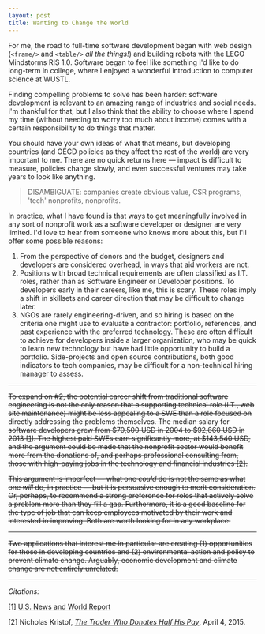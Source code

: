 ```yaml
---
layout: post
title: Wanting to Change the World
---
```


For me, the road to full-time software development began with web design (`<frame/>` and `<table/>` *all the things!*) and building robots with the LEGO Mindstorms RIS 1.0. Software began to feel like something I'd like to do long-term in college, where I enjoyed a wonderful introduction to computer science at WUSTL.

Finding compelling problems to solve has been harder: software development is relevant to an amazing range of industries and social needs. I'm thankful for that, but I also think that the ability to choose where I spend my time (without needing to worry too much about income) comes with a certain responsibility to do things that matter.

You should have your own ideas of what that means, but developing countries (and OECD policies as they affect the rest of the world) are very important to me. There are no quick returns here — impact is difficult to measure, policies change slowly, and even successful ventures may take years to look like anything.

> DISAMBIGUATE: companies create obvious value, CSR programs, 'tech' nonprofits, nonprofits.

In practice, what I have found is that ways to get meaningfully involved in any sort of nonprofit work as a software developer or designer are very limited. I'd love to hear from someone who knows more about this, but I'll offer some possible reasons:

1. From the perspective of donors and the budget, designers and developers are considered overhead, in ways that aid workers are not.
2. Positions with broad technical requirements are often classified as I.T. roles, rather than as Software Engineer or Developer positions. To developers early in their careers, like me, this is scary. These roles imply a shift in skillsets and career direction that may be difficult to change later.
3. NGOs are rarely engineering-driven, and so hiring is based on the criteria one might use to evaluate a contractor: portfolio, references, and past experience with the preferred technology. These are often difficult to achieve for developers inside a larger organization, who may be quick to learn new technology but have had little opportunity to build a portfolio. Side-projects and open source contributions, both good indicators to tech companies, may be difficult for a non-technical hiring manager to assess.

<hr/>

~~To expand on #2, the potential career shift from traditional software engineering is not the only reason that a supporting technical role (I.T., web site maintenance) might be less appealing to a SWE than a role focused on directly addressing the problems themselves. The median salary for software developers grew from $79,500 USD in 2004 to $92,660 USD in 2013 [[1](#citations)]. The highest paid SWEs earn significantly more, at $143,540 USD, and the argument could be made that the nonprofit sector would benefit more from the donations of, and perhaps professional consulting from, those with high-paying jobs in the technology and financial industries [[2](#citations)].~~

~~This argument is imperfect — what one *could* do is not the same as what one *will* do, in practice — but it is persuasive enough to merit consideration. Or, perhaps, to recommend a strong preference for roles that actively solve a problem more than they fill a gap. Furthermore, it is a good baseline for the type of job that can keep employees motivated by their work and interested in improving. Both are worth looking for in any workplace.~~

<hr/>

~~Two applications that interest me in particular are creating (1) opportunities for those in developing countries and (2) environmental action and policy to prevent climate change. Arguably, economic development and climate change are [not entirely unrelated](http://www.theguardian.com/global-development/2013/sep/27/climate-change-poor-countries-ipcc).~~

<hr/>

*<span id="citations">Citations:</span>*

[1] [U.S. News and World Report](http://money.usnews.com/careers/best-jobs/software-developer/salary)

[2] Nicholas Kristof, *[The Trader Who Donates Half His Pay](http://www.nytimes.com/2015/04/05/opinion/sunday/nicholas-kristof-the-trader-who-donates-half-his-pay.html)*, April 4, 2015.